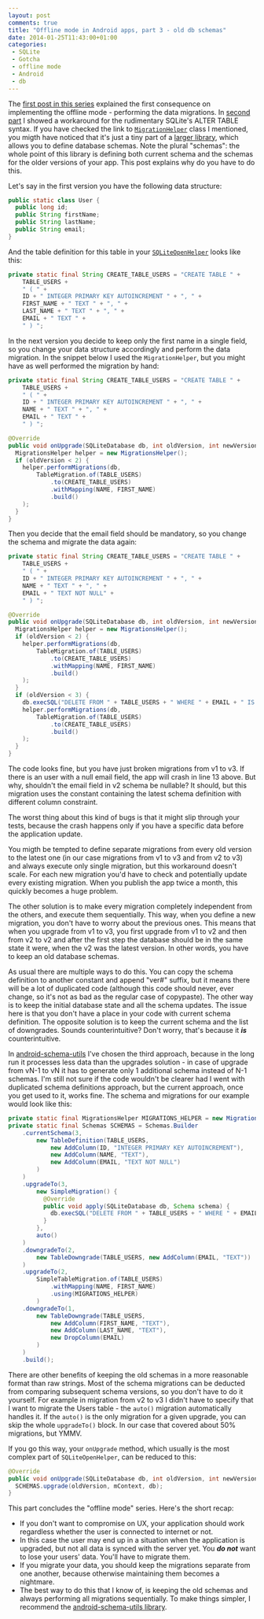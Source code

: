 ```yaml
---
layout: post
comments: true
title: "Offline mode in Android apps, part 3 - old db schemas"
date: 2014-01-25T11:43:00+01:00
categories:
 - SQLite
 - Gotcha
 - offline mode
 - Android
 - db
---
```


The [first post in this series](/blog/2013/12/26/offline-mode-in-android-apps-part-1) explained the first consequence on implementing the offline mode - performing the data migrations. In [second part](/blog/2014/01/03/offline-mode-in-android-apps-part-2) I showed a workaround for the rudimentary SQLite's ALTER TABLE syntax. If you have checked the link to [`MigrationHelper`](https://github.com/futuresimple/android-schema-utils/blob/master/src/main/java/com/getbase/android/schema/MigrationsHelper.java) class I mentioned, you migth have noticed that it's just a tiny part of a [larger library](https://github.com/futuresimple/android-schema-utils), which allows you to define database schemas. Note the plural "schemas": the whole point of this library is defining both current schema and the schemas for the older versions of your app. This post explains why do you have to do this.

Let's say in the first version you have the following data structure:

``` java
public static class User {
  public long id;
  public String firstName;
  public String lastName;
  public String email;
}
```

And the table definition for this table in your [`SQLiteOpenHelper`](http://developer.android.com/reference/android/database/sqlite/SQLiteOpenHelper.html) looks like this:

``` java
private static final String CREATE_TABLE_USERS = "CREATE TABLE " +
    TABLE_USERS +
    " ( " +
    ID + " INTEGER PRIMARY KEY AUTOINCREMENT " + ", " +
    FIRST_NAME + " TEXT " + ", " +
    LAST_NAME + " TEXT " + ", " +
    EMAIL + " TEXT " +
    " ) ";
```

In the next version you decide to keep only the first name in a single field, so you change your data structure accordingly and perform the data migration. In the snippet below I used the `MigrationHelper`, but you might have as well performed the migration by hand:

``` java
private static final String CREATE_TABLE_USERS = "CREATE TABLE " +
    TABLE_USERS +
    " ( " +
    ID + " INTEGER PRIMARY KEY AUTOINCREMENT " + ", " +
    NAME + " TEXT " + ", " +
    EMAIL + " TEXT " +
    " ) ";

@Override
public void onUpgrade(SQLiteDatabase db, int oldVersion, int newVersion) {
  MigrationsHelper helper = new MigrationsHelper();
  if (oldVersion < 2) {
    helper.performMigrations(db, 
        TableMigration.of(TABLE_USERS)
            .to(CREATE_TABLE_USERS)
            .withMapping(NAME, FIRST_NAME)
            .build()
    );
  }
}
```

Then you decide that the email field should be mandatory, so you change the schema and migrate the data again:

``` java
private static final String CREATE_TABLE_USERS = "CREATE TABLE " +
    TABLE_USERS +
    " ( " +
    ID + " INTEGER PRIMARY KEY AUTOINCREMENT " + ", " +
    NAME + " TEXT " + ", " +
    EMAIL + " TEXT NOT NULL" +
    " ) ";

@Override
public void onUpgrade(SQLiteDatabase db, int oldVersion, int newVersion) {
  MigrationsHelper helper = new MigrationsHelper();
  if (oldVersion < 2) {
    helper.performMigrations(db,
        TableMigration.of(TABLE_USERS)
            .to(CREATE_TABLE_USERS)
            .withMapping(NAME, FIRST_NAME)
            .build()
    );
  }
  if (oldVersion < 3) {
    db.execSQL("DELETE FROM " + TABLE_USERS + " WHERE " + EMAIL + " IS NULL");
    helper.performMigrations(db,
        TableMigration.of(TABLE_USERS)
            .to(CREATE_TABLE_USERS)
            .build()
    );
  }
}
```

The code looks fine, but you have just broken migrations from v1 to v3. If there is an user with a null email field, the app will crash in line 13 above. But why, shouldn't the email field in v2 schema be nullable? It should, but this migration uses the constant containing the latest schema definition with different column constraint.

The worst thing about this kind of bugs is that it might slip through your tests, because the crash happens only if you have a specific data before the application update.

You migth be tempted to define separate migrations from every old version to the latest one (in our case migrations from v1 to v3 and from v2 to v3) and always execute only single migration, but this workaround doesn't scale. For each new migration you'd have to check and potentially update every existing migration. When you publish the app twice a month, this quickly becomes a huge problem.

The other solution is to make every migration completely independent from the others, and execute them sequentially. This way, when you define a new migration, you don't have to worry about the previous ones. This means that when you upgrade from v1 to v3, you first upgrade from v1 to v2 and then from v2 to v2 and after the first step the database should be in the same state it were, when the v2 was the latest version. In other words, you have to keep an old database schemas.

As usual there are multiple ways to do this. You can copy the schema definition to another constant and append "ver#" suffix, but it means there will be a lot of duplicated code (although this code should never, ever change, so it's not as bad as the regular case of copypaste). The other way is to keep the initial database state and all the schema updates. The issue here is that you don't have a place in your code with current schema definition. The opposite solution is to keep the current schema and the list of downgrades. Sounds counterintuitive? Don't worry, that's because it ***is*** counterintuitive.

In [android-schema-utils](https://github.com/futuresimple/android-schema-utils) I've chosen the third approach, because in the long run it processes less data than the upgrades solution - in case of upgrade from vN-1 to vN it has to generate only 1 additional schema instead of N-1 schemas. I'm still not sure if the code wouldn't be clearer had I went with duplicated schema definitions approach, but the current approach, once you get used to it, works fine. The schema and migrations for our example would look like this:

``` java
private static final MigrationsHelper MIGRATIONS_HELPER = new MigrationsHelper();
private static final Schemas SCHEMAS = Schemas.Builder
    .currentSchema(3,
        new TableDefinition(TABLE_USERS,
            new AddColumn(ID, "INTEGER PRIMARY KEY AUTOINCREMENT"),
            new AddColumn(NAME, "TEXT"),
            new AddColumn(EMAIL, "TEXT NOT NULL")
        )
    )
    .upgradeTo(3,
        new SimpleMigration() {
          @Override
          public void apply(SQLiteDatabase db, Schema schema) {
            db.execSQL("DELETE FROM " + TABLE_USERS + " WHERE " + EMAIL + " IS NULL");
          }
        },
        auto()
    )
    .downgradeTo(2,
        new TableDowngrade(TABLE_USERS, new AddColumn(EMAIL, "TEXT"))
    )
    .upgradeTo(2,
        SimpleTableMigration.of(TABLE_USERS)
            .withMapping(NAME, FIRST_NAME)
            .using(MIGRATIONS_HELPER)
        )
    .downgradeTo(1,
        new TableDowngrade(TABLE_USERS,
            new AddColumn(FIRST_NAME, "TEXT"),
            new AddColumn(LAST_NAME, "TEXT"),
            new DropColumn(EMAIL)
        )
    )
    .build();
```

There are other benefits of keeping the old schemas in a more reasonable format than raw strings. Most of the schema migrations can be deducted from comparing subsequent schema versions, so you don't have to do it yourself. For example in migration from v2 to v3 I didn't have to specify that I want to migrate the Users table - the `auto()` migration automatically handles it. If the `auto()` is the only migration for a given upgrade, you can skip the whole `upgradeTo()` block. In our case that covered about 50% migrations, but YMMV.

If you go this way, your `onUpgrade` method, which usually is the most complex part of `SQLiteOpenHelper`, can be reduced to this:
``` java
@Override
public void onUpgrade(SQLiteDatabase db, int oldVersion, int newVersion) {
  SCHEMAS.upgrade(oldVersion, mContext, db);
}
```

This part concludes the "offline mode" series. Here's the short recap:

* If you don't want to compromise on UX, your application should work regardless whether the user is connected to internet or not.
* In this case the user may end up in a situation when the application is upgraded, but not all data is synced with the server yet. You ***do not*** want to lose your users' data. You'll have to migrate them.
* If you migrate your data, you should keep the migrations separate from one another, because otherwise maintaining them becomes a nightmare.
* The best way to do this that I know of, is keeping the old schemas and always performing all migrations sequentially. To make things simpler, I recommend the [android-schema-utils library](https://github.com/futuresimple/android-schema-utils).
